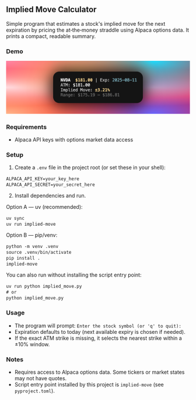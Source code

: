 ## Implied Move Calculator

Simple program that estimates a stock's implied move for the next expiration by pricing the at‑the‑money straddle using Alpaca options data. It prints a compact, readable summary.

### Demo
![Demo](./demo.png)

### Requirements

- Alpaca API keys with options market data access

### Setup
1) Create a `.env` file in the project root (or set these in your shell):
```
ALPACA_API_KEY=your_key_here
ALPACA_API_SECRET=your_secret_here
```

2) Install dependencies and run.

Option A — uv (recommended):
```
uv sync
uv run implied-move
```

Option B — pip/venv:
```
python -m venv .venv
source .venv/bin/activate
pip install .
implied-move
```

You can also run without installing the script entry point:
```
uv run python implied_move.py
# or
python implied_move.py
```

### Usage
- The program will prompt: `Enter the stock symbol (or 'q' to quit):`
- Expiration defaults to today (next available expiry is chosen if needed).
- If the exact ATM strike is missing, it selects the nearest strike within a ±10% window.

### Notes
- Requires access to Alpaca options data. Some tickers or market states may not have quotes.
- Script entry point installed by this project is `implied-move` (see `pyproject.toml`).

